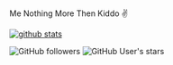 Me Nothing More Then Kiddo ✌

[![github stats](https://github-readme-stats.vercel.app/api?username=Dojeto&show_icons=true&theme=midnight)](https://github.com/Dojeto)

![GitHub followers](https://img.shields.io/github/followers/Dojeto?color=red-devil&label=FollowingPeeps&style=for-the-badge)
![GitHub User's stars](https://img.shields.io/github/stars/Dojeto?affiliations=OWNER&color=raspberry_rose&style=for-the-badge)
